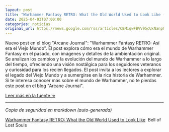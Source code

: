 ```yaml
---
layout: post
title: "Warhammer Fantasy RETRO: What the Old World Used to Look Like - Bell of Lost Souls"
date: 2025-04-03T07:00:00
categories: noticias
original_url: https://news.google.com/rss/articles/CBMiqwFBVV95cUxNanpUWUR0MUxjMUNjMFowWHVOcjRiQkJIYnJZZ0hDczkzN194SVdMY0FqZXRYOE5LOE9VZTYzMjBCallPd1J5ZkF3LXBjUXdnTnVQaTUtUWFhMms5ZG5UTk5KbHhwSDBTeWo1TGZzUVdMSTEzV0NEVnN3QUFsOHB1TWRzd2llSFJjdWlmZWxSVzJPaTBSUTFRS1FLYVNEd1pYbGVmVGdIYmcxS2M?oc=5
---
```


Nuevo post en el blog "Arcane Journal": "Warhammer Fantasy RETRO: Así era el Viejo Mundo". El post explora cómo era el mundo de Warhammer Fantasy en el pasado, con imágenes y detalles de la ambientación original. Se analizan los cambios y la evolución del mundo de Warhammer a lo largo del tiempo, ofreciendo una visión nostálgica para los seguidores veteranos y curiosidad para los recién llegados. El post invita a los lectores a explorar el legado del Viejo Mundo y a sumergirse en la rica historia de Warhammer. Si te interesa conocer más sobre el mundo de Warhammer, no te pierdas este post en el blog "Arcane Journal".

[Leer más en la fuente ➜](https://news.google.com/rss/articles/CBMiqwFBVV95cUxNanpUWUR0MUxjMUNjMFowWHVOcjRiQkJIYnJZZ0hDczkzN194SVdMY0FqZXRYOE5LOE9VZTYzMjBCallPd1J5ZkF3LXBjUXdnTnVQaTUtUWFhMms5ZG5UTk5KbHhwSDBTeWo1TGZzUVdMSTEzV0NEVnN3QUFsOHB1TWRzd2llSFJjdWlmZWxSVzJPaTBSUTFRS1FLYVNEd1pYbGVmVGdIYmcxS2M?oc=5)

---
*Copia de seguridad en markdown (auto-generada)*

[Warhammer Fantasy RETRO: What the Old World Used to Look Like](https://news.google.com/rss/articles/CBMiqwFBVV95cUxNanpUWUR0MUxjMUNjMFowWHVOcjRiQkJIYnJZZ0hDczkzN194SVdMY0FqZXRYOE5LOE9VZTYzMjBCallPd1J5ZkF3LXBjUXdnTnVQaTUtUWFhMms5ZG5UTk5KbHhwSDBTeWo1TGZzUVdMSTEzV0NEVnN3QUFsOHB1TWRzd2llSFJjdWlmZWxSVzJPaTBSUTFRS1FLYVNEd1pYbGVmVGdIYmcxS2M?oc=5)  Bell of Lost Souls
